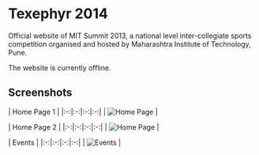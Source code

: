 Texephyr 2014
=======================

Official website of MIT Summit 2013, a national level inter-collegiate sports competition organised and hosted by Maharashtra Institute of Technology, Pune.

The website is  currently offline.

Screenshots
-----------

| Home Page 1 | 
|:-:|:-:|:-:|:-:|
| ![Home Page][1] |


| Home Page 2 | 
|:-:|:-:|:-:|:-:|
| ![Home Page][1] |


| Events | 
|:-:|:-:|:-:|:-:|
| ![Events][3] |

[1]: http://i.imgur.com/yv0JAaQ.png
[2]: http://i.imgur.com/JLh0kFL.png
[3]: http://i.imgur.com/YiJ6tQl.png
